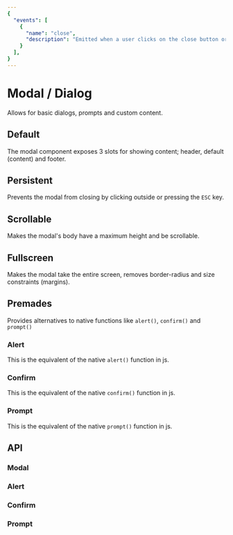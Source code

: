 ```yaml
---
{
  "events": [
    {
      "name": "close",
      "description": "Emitted when a user clicks on the close button or presses the Escape key."
    }
  ],
}
---
```


# Modal / Dialog

Allows for basic dialogs, prompts and custom content.

## Default

The modal component exposes 3 slots for showing content; header, default (content) and footer.

<Example>
  <component is="examples-KonModal-default" />
  <template v-slot:snippet>
  
  <<< @/.vuepress/components/examples/KonModal/default.vue
  
  </template>
</Example>
 
 ## Persistent

 Prevents the modal from closing by clicking outside or pressing the `ESC` key.

<Example>
  <component is="examples-KonModal-persistent" />
  <template v-slot:snippet>
  
  <<< @/.vuepress/components/examples/KonModal/persistent.vue
  
  </template>
</Example>

## Scrollable

Makes the modal's body have a maximum height and be scrollable.

<Example>
  <component is="examples-KonModal-scrollable" />
  <template v-slot:snippet>
  
  <<< @/.vuepress/components/examples/KonModal/scrollable.vue
  
  </template>
</Example>

## Fullscreen

Makes the modal take the entire screen, removes border-radius and size constraints (margins).

<Example>
  <component is="examples-KonModal-fullscreen" />
  <template v-slot:snippet>
  
  <<< @/.vuepress/components/examples/KonModal/fullscreen.vue
  
  </template>
</Example>

## Premades

Provides alternatives to native functions like `alert()`, `confirm()` and `prompt()`

### Alert

This is the equivalent of the native `alert()` function in js.

<Example>
  <component is="examples-KonModal-alert" />
  <template v-slot:snippet>
  
  <<< @/.vuepress/components/examples/KonModal/alert.vue
  
  </template>
</Example>

### Confirm

This is the equivalent of the native `confirm()` function in js.

<Example>
  <component is="examples-KonModal-confirm" />
  <template v-slot:snippet>
  
  <<< @/.vuepress/components/examples/KonModal/confirm.vue
  
  </template>
</Example>

### Prompt

This is the equivalent of the native `prompt()` function in js.

<Example>
  <component is="examples-KonModal-prompt" />
  <template v-slot:snippet>
  
  <<< @/.vuepress/components/examples/KonModal/prompt.vue
  
  </template>
</Example>

## API

### Modal

<API component="KonModal" />

### Alert

<API component="KonAlert" />

### Confirm

<API component="KonConfirm" />

### Prompt

<API component="KonPrompt" />
